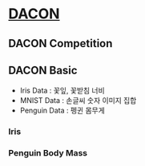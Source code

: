 # [DACON](https://dacon.io/)

## DACON Competition

## DACON Basic
- Iris Data : 꽃잎, 꽃받침 너비 
- MNIST Data : 손글씨 숫자 이미지 집합
- Penguin Data : 펭귄 몸무게 

### Iris
### Penguin Body Mass          

